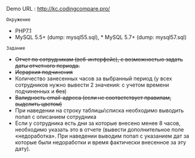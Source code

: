 Demo URL : http://kc.codingcompare.pro/

``Окружение``

* PHP7.1
* MySQL 5.5+ (dump: mysql55.sql), * MySQL 5.7+ (dump: mysql57.sql)

``Задание``

* ~~Отчет по сотрудникам (веб-интерфейс), с возможностью задать даты отчетного периода.~~
* ~~Иерархия подчинения~~
* Количество занесенных часов за выбранный период (у всех сотрудников нужно вывести 2 значения: с учетом времени подчиненных и ~~без~~)
* ~~Валидность email-адреса (если не соответствует правилам, выделить цветом)~~
* При наведении на строку таблицы\списка необходимо выводить попап с описанием сотрудника
* Если у сотрудника есть дни за которые внесено менее 8 часов, необходимо указать это в отчете (вывести дополнительное поле «недоработка». При наведении выводим попап с указанием дат за которые были недоработки и время фактически внесенное за эту дату).